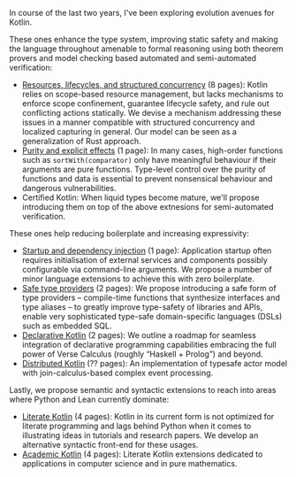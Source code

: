 In course of the last two years, I've been exploring evolution avenues for Kotlin.

These ones enhance the type system, improving static safety and making the language throughout amenable to formal reasoning using both theorem provers and model checking based automated and semi-automated verification:
- [Resources, lifecycles, and structured concurrency](kotlin_objects.pdf) (8 pages): Kotlin relies on scope-based resource management, but lacks mechanisms to enforce scope confinement, guarantee lifecycle safety, and rule out conflicting actions statically. We devise a mechanism addressing these issues in a manner compatible with structured concurrency and localized capturing in general. Our model can be seen as a generalization of Rust approach.
- [Purity and explicit effects](kotlin_purity.pdf) (1 page): In many cases, high-order functions such as `sortWith(comparator)` only have meaningful behaviour if their arguments are pure functions. Type-level control over the purity of functions and data is essential to prevent nonsensical behaviour and dangerous vulnerabilities.
- Certified Kotlin: When liquid types become mature, we'll propose introducing them on top of the above extnesions for semi-automated verification.

These ones help reducing boilerplate and increasing expressivity:
- [Startup and dependency injection](kotlin_startup.pdf) (1 page): Application startup often requires initialisation of external services and components possibly configurable via command-line arguments. We propose a number of minor language extensions to achieve this with zero boilerplate.
- [Safe type providers](kotlin_meta.pdf) (2 pages): We propose introducing a safe form of type providers – compile-time functions that synthesize interfaces and type aliases – to greatly improve type-safety of libraries and APIs, enable very sophisticated type-safe domain-specific languages (DSLs) such as embedded SQL.
- [Declarative Kotlin](kotlin_declarative.pdf) (2 pages): We outline a roadmap for seamless integration of declarative programming capabilities embracing the full power of Verse Calculus (roughly “Haskell + Prolog”) and beyond.
- [Distributed Kotlin](kotlin_distributed.pdf) (?? pages): An implementation of typesafe actor model with join-calculus-based complex event processing.


Lastly, we propose semantic and syntactic extensions to reach into areas where Python and Lean currently dominate:
- [Literate Kotlin](kotlin_literate.pdf) (4 pages): Kotlin in its current form is not optimized for literate programming and lags behind Python when it comes to illustrating ideas in tutorials and research papers. We develop an alternative syntactic front-end for these usages.
- [Academic Kotlin](kotlin_academic.pdf) (4 pages): Literate Kotlin extensions dedicated to applications in computer science and in pure mathematics.
